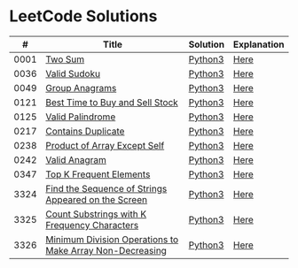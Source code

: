 LeetCode Solutions
==================

| #    | Title                                                                 | Solution                                                                 | Explanation                                                           |
|------|-----------------------------------------------------------------------|--------------------------------------------------------------------------|-----------------------------------------------------------------------|
| 0001 | [Two Sum](https://leetcode.com/problems/two-sum/)                     | [Python3](./solutions/0001_two_sum/two_sum.py)                           | [Here](./solutions/0001_two_sum/README.md)                            |
| 0036 | [Valid Sudoku](https://leetcode.com/problems/valid-sudoku/)           | [Python3](./solutions/0036_valid_sudoku/valid_sudoku.py)                 | [Here](./solutions/0036_valid_sudoku/README.md)                       |
| 0049 | [Group Anagrams](https://leetcode.com/problems/group-anagrams/)       | [Python3](./solutions/0049_group_anagrams/group_anagrams.py)             | [Here](./solutions/0049_group_anagrams/README.md)                     |
| 0121 | [Best Time to Buy and Sell Stock](https://leetcode.com/problems/best-time-to-buy-and-sell-stock/) | [Python3](./solutions/0121_best_time_to_buy_and_sell_stock/best_time_to_buy_and_sell_stock.py) | [Here](./solutions/0121_best_time_to_buy_and_sell_stock/README.md)    |
| 0125 | [Valid Palindrome](https://leetcode.com/problems/valid-palindrome/)   | [Python3](./solutions/0125_valid_palindrome/valid_palindrome.py)          | [Here](./solutions/0125_valid_palindrome/README.md)                   |
| 0217 | [Contains Duplicate](https://leetcode.com/problems/contains-duplicate/)| [Python3](./solutions/0217_contains_duplicate/contains_duplicate.py)      | [Here](./solutions/0217_contains_duplicate/README.md)                 |
| 0238 | [Product of Array Except Self](https://leetcode.com/problems/product-of-array-except-self/) | [Python3](./solutions/0238_product_of_array_except_self/product_of_array_except_self.py) | [Here](./solutions/0238_product_of_array_except_self/README.md)        |
| 0242 | [Valid Anagram](https://leetcode.com/problems/valid-anagram/)         | [Python3](./solutions/0242_valid_anagram/valid_anagram.py)                | [Here](./solutions/0242_valid_anagram/README.md)                      |
| 0347 | [Top K Frequent Elements](https://leetcode.com/problems/top-k-frequent-elements/) | [Python3](./solutions/0347_top_k_frequent_elements/top_k_frequent_elements.py) | [Here](./solutions/0347_top_k_frequent_elements/README.md)            |
| 3324 | [Find the Sequence of Strings Appeared on the Screen](https://leetcode.com/problems/find-the-sequence-of-strings-appeared-on-the-screen/) | [Python3](./solutions/3324_find_the_sequence_of_strings_appeared_on_the_screen/solution.py) | [Here](./solutions/3324_find_the_sequence_of_strings_appeared_on_the_screen/README.md) |
| 3325 | [Count Substrings with K Frequency Characters](https://leetcode.com/problems/count-substrings-with-k-frequency-characters/) | [Python3](./solutions/3325_count_substrings_with_k_frequency_characters/solution.py) | [Here](./solutions/3325_count_substrings_with_k_frequency_characters/README.md) |
| 3326 | [Minimum Division Operations to Make Array Non-Decreasing](https://leetcode.com/problems/minimum-division-operations-to-make-array-non-decreasing/) | [Python3](./solutions/3326_minimum_division_operations_to_make_array_non_decreasing/solution.py) | [Here](./solutions/3326_minimum_division_operations_to_make_array_non_decreasing/README.md) |
